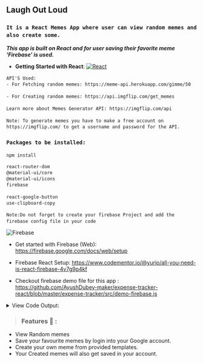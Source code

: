  ## Laugh Out Loud
 
 ### `It is a React Memes App where user can view random memes and also create some.`


 ***This app is built on React and for user saving their favorite meme 'Firebase' is used.***



- **Getting Started with React**: <a href="https://github.com/AyushDubey-maker/laugh-out-loud/blob/master/react-meme-app/README.md"> <img alt="React" src="https://img.shields.io/badge/react-%2320232a.svg?style=for-the-badge&logo=react&logoColor=%2361DAFB"/></a>

```
API'S Used:
- For Fetching random memes: https://meme-api.herokuapp.com/gimme/50

- For Creating random memes: https://api.imgflip.com/get_memes

Learn more about Memes Generator API: https://imgflip.com/api

Note: To generate memes you have to make a free account on https://imgflip.com/ to get a username and password for the API.

```

### `Packages to be installed:`
```
npm install
```
```
react-router-dom
@material-ui/core
@material-ui/icons
firebase

react-google-button
use-clipboard-copy

```

`Note:Do not forget to create your firebase Project and add the firebase config file in your code`

 <img alt="Firebase" src="https://img.shields.io/badge/firebase-%23039BE5.svg?style=for-the-badge&logo=firebase"/>
 
- Get started with Firebase (Web): https://firebase.google.com/docs/web/setup

- Firebase React Setup:
https://www.codementor.io/@yurio/all-you-need-is-react-firebase-4v7g9p4kf

- Checkout firebase demo file for this app :  
https://github.com/AyushDubey-maker/expense-tracker-react/blob/master/expense-tracker/src/demo-firebase.js

<details>
<summary>View Code Output: </summary>

<img src="./react-meme-app/public/git-images/meme-home-1.png"/>
<p>Login Page:</p>
<img src="./react-meme-app/public/git-images/meme-login.png"/>
<img src="./react-meme-app/public/git-images/meme-home-2.png"/>
<p>Generate Memes:</p>
<img src="./react-meme-app/public/git-images/meme-generate.png"/>
<img src="./react-meme-app/public/git-images/meme-generate-2.png"/>
<p>Saved Memes Page:</p>
<img src="./react-meme-app/public/git-images/meme-saved.png"/>
</details>

> ### Features 📣 :
- View Random memes  
- Save your favourite memes by login into your Google account.
- Create your own meme from provided templates.
- Your Created memes will also get saved in your account.
